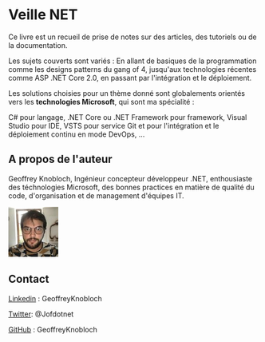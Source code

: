 # Veille NET

Ce livre est un recueil de prise de notes sur des articles, des tutoriels ou de la documentation.

Les sujets couverts sont variés : En allant de basiques de la programmation comme les designs patterns du gang of 4, jusqu'aux technologies récentes comme ASP .NET Core 2.0, en passant par l'intégration et le déploiement.

Les solutions choisies pour un thème donné sont globalements orientés vers les **technologies Microsoft**, qui sont ma spécialité :

C\# pour langage, .NET Core ou .NET Framework pour framework, Visual Studio pour IDE, VSTS pour service Git et pour l'intégration et le déploiement continu en mode DevOps, ...

## A propos de l'auteur

Geoffrey Knobloch, Ingénieur concepteur développeur .NET, enthousiaste des téchnologies Microsoft, des bonnes practices en matière de qualité du code, d'organisation et de management d'équipes IT.

![](/assets/MHdWKUj__100x100_02.jpg)

## Contact

[Linkedin](https://www.linkedin.com/in/geoffreyknobloch/ "Linkedin") : GeoffreyKnobloch

[Twitter](https://twitter.com/Jofdotnet "Twitter"): @Jofdotnet

[GitHub](https://github.com/GeoffreyKnobloch) : GeoffreyKnobloch

